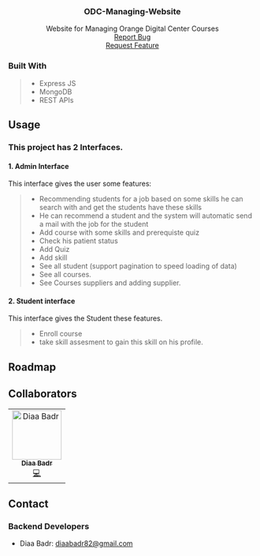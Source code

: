 <div id="top"></div>
<!-- [![Contributors][contributors-shield]][contributors-url]

[![Issues][issues-shield]][issues-url]

[![LinkedIn][linkedin-shield]][linkedin-url] -->

<!-- PROJECT LOGO -->
<br />
<div align="center">
  <a href="https://github.com/github_username/repo_name">
  </a>

<h3 align="center" >ODC-Managing-Website</h3>
  <p align="center">
  Website for Managing Orange Digital Center Courses

<br />
    <a href="https://github.com/diaabadr/ODC-Managing-Website/issues">Report Bug</a>
    <br />
    <a href="https://github.com/diaabadr/ODC-Managing-Website/issues">Request Feature</a>
  </p>
</div>


  </ol>
</details>

### Built With

> - Express JS
> - MongoDB
> - REST APIs





<!-- USAGE EXAMPLES -->

## Usage

### This project has 2 Interfaces.
#### 1. Admin Interface  
This interface gives the user some features:  
>- Recommending students for a job based on some skills he can search with and get the students have these skills
>- He can recommend a student and the system will automatic send a mail with the job for the student
>- Add course with some skills and prerequiste quiz
>- Check his patient status
>- Add Quiz
>- Add skill
>- See all student (support pagination to speed loading of data)
>- See all courses.
>- See Courses suppliers and adding supplier.
#### 2. Student interface
This interface gives the Student these features.
>- Enroll course
>- take skill assesment to gain this skill on his profile.


## Roadmap



<!-- CONTRIBUTING -->

##  Collaborators 
<!-- ALL-CONTRIBUTORS-LIST:START - Do not remove or modify this section -->
<!-- prettier-ignore-start -->
<!-- markdownlint-disable -->
<table>
  <tr>
    <td align="center"><a href="https://www.linkedin.com/in/diaa-badr-b164661b9/"><img src="./public/images/dada.jpg" width="100px;" alt="Diaa Badr"/><br /><sub><b>Diaa Badr</b></sub></a><br /><a href="https://github.com/diaabadr/ODC-Managing-Website/commits?author=diaabadr" title="Code">💻</a></td>
  </td>
   


      

      
  </tr>
</table>



## Contact
### Backend Developers
- Diaa Badr: diaabadr82@gmail.com
